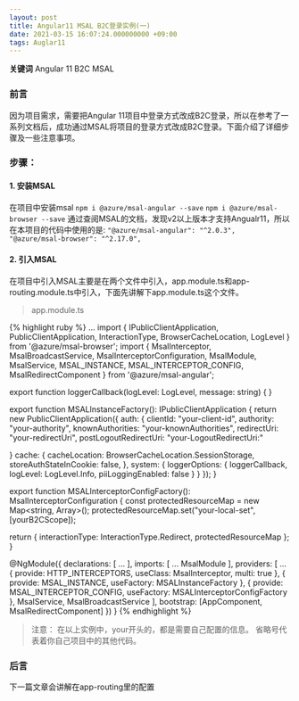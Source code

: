 ```yaml
---
layout: post
title: Angular11 MSAL B2C登录实例(一) 
date: 2021-03-15 16:07:24.000000000 +09:00
tags: Auglar11
---
```


**关键词** Angular 11 B2C MSAL

### 前言
因为项目需求，需要把Angular 11项目中登录方式改成B2C登录，所以在参考了一系列文档后，成功通过MSAL将项目的登录方式改成B2C登录。下面介绍了详细步骤及一些注意事项。

### 步骤：
#### 1. 安装MSAL
在项目中安装msal
`npm i @azure/msal-angular --save`
`npm i @azure/msal-browser --save`
通过查阅MSAL的文档，发现v2以上版本才支持Angualr11，所以在本项目的代码中使用的是:
`"@azure/msal-angular": "^2.0.3", ` 
` "@azure/msal-browser": "^2.17.0",`

#### 2. 引入MSAL
在项目中引入MSAL主要是在两个文件中引入，app.module.ts和app-routing.module.ts中引入，下面先讲解下app.module.ts这个文件。
> app.module.ts

{% highlight ruby %}
...
import { IPublicClientApplication, PublicClientApplication, InteractionType, BrowserCacheLocation, LogLevel } from '@azure/msal-browser';
import { MsalInterceptor, MsalBroadcastService, MsalInterceptorConfiguration, MsalModule, MsalService, MSAL_INSTANCE, MSAL_INTERCEPTOR_CONFIG, MsalRedirectComponent } from '@azure/msal-angular';

export function loggerCallback(logLevel: LogLevel, message: string) {
}

export function MSALInstanceFactory(): IPublicClientApplication {
  return new PublicClientApplication({
    auth: {
    clientId: "your-client-id",
    authority: "your-authority",
    knownAuthorities: "your-knownAuthorities", 
    redirectUri: "your-redirectUri", 
    postLogoutRedirectUri: "your-LogoutRedirectUri:"
    
  }
    cache: {
      cacheLocation: BrowserCacheLocation.SessionStorage,
      storeAuthStateInCookie: false, 
    },
    system: {
      loggerOptions: {
        loggerCallback,
        logLevel: LogLevel.Info,
        piiLoggingEnabled: false
      }
    }
  });
}

export function MSALInterceptorConfigFactory(): MsalInterceptorConfiguration {
  const protectedResourceMap = new Map<string, Array<string>>();
  protectedResourceMap.set("your-local-set", [yourB2CScope]);

  return {
    interactionType: InteractionType.Redirect,
    protectedResourceMap
  };
}

@NgModule({
  declarations: [
    ...
  ],
  imports: [
    ...
    MsalModule
  ],
  providers: [
    ...
    {
      provide: HTTP_INTERCEPTORS,
      useClass: MsalInterceptor,
      multi: true
    },
    {
      provide: MSAL_INSTANCE,
      useFactory: MSALInstanceFactory
    },
    {
      provide: MSAL_INTERCEPTOR_CONFIG,
      useFactory: MSALInterceptorConfigFactory
    },
    MsalService,
    MsalBroadcastService
  ],
  bootstrap: [AppComponent, MsalRedirectComponent]
})
}
{% endhighlight %}
> 注意： 在以上实例中，your开头的，都是需要自己配置的信息。 省略号代表着你自己项目中的其他代码。

### 后言
下一篇文章会讲解在app-routing里的配置


